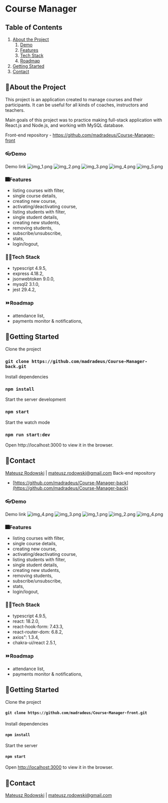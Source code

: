# Course Manager

## Table of Contents

1. [About the Project](#About-the-Project)
    1. [Demo](#Demo)
    2. [Features](#Features)
    3. [Tech Stack](#Tech-Stack)
    4. [Roadmap](#Roadmap)
2. [Getting Started](#Getting-Started)
3. [Contact](#Contact)

## 📙About the Project

This project is an application created to manage courses and their participants. It
can be useful for all kinds of coaches, instructors and teachers.

Main goals of this project was to practice making full-stack application with React.js and Node.js, and working with
MySQL database.

Front-end repository - https://github.com/madradeus/Course-Manager-front

### 👓Demo

Demo link
![img_1.png](screens/add-new-course.png)
![img_2.png](screens/subscribe.png)
![img_3.png](screens/students-list.png)
![img_4.png](screens/stats.png)
![img_5.png](screens/login-page.png)

### 🎆‍Features

- listing courses with filter,
- single course details,
- creating new course,
- activating/deactivating course,
- listing students with filter,
- single student details,
- creating new students,
- removing students,
- subscribe/unsubscribe,
- stats,
- login/logout,

### 🧑‍💻Tech Stack

- typescript 4.9.5,
- express 4.18.2,
- jsonwebtoken 9.0.0,
- mysql2 3.1.0,
- jest 29.4.2,

### ⏩Roadmap

- attendance list,
- payments monitor & notifications,

## 🚀Getting Started

Clone the project

### `git clone https://github.com/madradeus/Course-Manager-back.git`

Install dependencies

### `npm install`

Start the server development

### `npm start`

Start the watch mode

### `npm run start:dev`

Open http://localhost:3000 to view it in the browser.

## 🤝Contact

[Mateusz Rodowski](mailto:mateusz.rodowski@gmail.com?subject=[GitHub]) |
mateusz.rodowski@gmail.com
Back-end repository

- [https://github.com/madradeus/Course-Manager-back](https://github.com/madradeus/Course-Manager-back)

### 👓Demo

Demo link
![img_4.png](screens/stats.png)
![img_3.png](screens/students-list.png)
![img_1.png](screens/add-new-course.png)
![img_2.png](screens/sunscribe-view.png)
![img_4.png](screens/login-page.png)

### 🎆‍Features

- listing courses with filter,
- single course details,
- creating new course,
- activating/deactivating course,
- listing students with filter,
- single student details,
- creating new students,
- removing students,
- subscribe/unsubscribe,
- stats,
- login/logout,

### 🧑‍💻Tech Stack

- typescript 4.9.5,
- react: 18.2.0,
- react-hook-form: 7.43.3,
- react-router-dom: 6.8.2,
- axios": 1.3.4,
- chakra-ui/react 2.5.1,

### ⏩Roadmap

- attendance list,
- payments monitor & notifications,

## 🚀Getting Started

Clone the project

#### `git clone https://github.com/madradeus/Course-Manager-front.git`

Install dependencies

#### `npm install`

Start the server

#### `npm start`

Open [http://localhost:3000](http://localhost:3000) to view it in the browser.

## 🤝Contact

[Mateusz Rodowski](mailto:mateusz.rodowski@gmail.com?subject=[GitHub]) |
mateusz.rodowski@gmail.com
